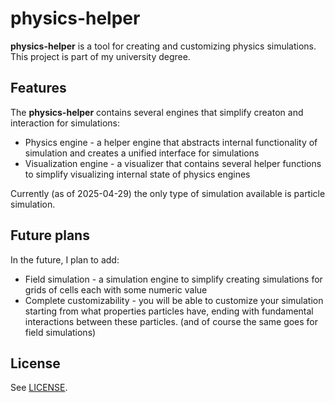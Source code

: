 # physics-helper

**physics-helper** is a tool for creating and customizing physics simulations.
This project is part of my university degree.

## Features

The **physics-helper** contains several engines that simplify creaton and interaction for simulations:
 - Physics engine - a helper engine that abstracts internal functionality of simulation
   and creates a unified interface for simulations
 - Visualization engine - a visualizer that contains several helper functions
   to simplify visualizing internal state of physics engines

Currently (as of 2025-04-29) the only type of simulation available is particle simulation.

## Future plans

In the future, I plan to add:
 - Field simulation - a simulation engine to simplify creating simulations
   for grids of cells each with some numeric value
 - Complete customizability - you will be able to customize your simulation
   starting from what properties particles have, ending with fundamental interactions
   between these particles. (and of course the same goes for field simulations)
   
## License

See [LICENSE](https://github.com/pi4erd/physics-helper/blob/main/LICENSE).
